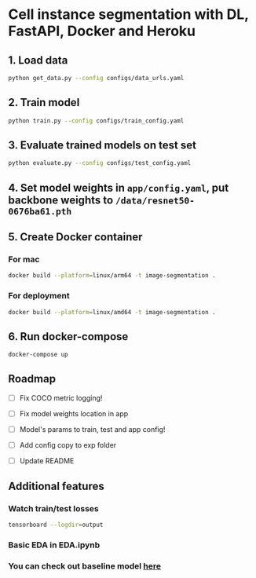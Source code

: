 # Cell instance segmentation with DL, FastAPI, Docker and Heroku

## 1. Load data

```bash
python get_data.py --config configs/data_urls.yaml
```

## 2. Train model

```bash
python train.py --config configs/train_config.yaml
```

## 3. Evaluate trained models on test set

```bash
python evaluate.py --config configs/test_config.yaml
```

## 4. Set model weights in `app/config.yaml`, put backbone weights to `/data/resnet50-0676ba61.pth`

## 5. Create Docker container

### For mac

```bash
docker build --platform=linux/arm64 -t image-segmentation .
```

### For deployment

```bash
docker build --platform=linux/amd64 -t image-segmentation .
```

## 6. Run docker-compose

```bash
docker-compose up
```

<!-- ROADMAP -->
## Roadmap

* [ ] Fix COCO metric logging!

* [ ] Fix model weights location in app

* [ ] Model's params to train, test and app config!

* [ ] Add config copy to exp folder

* [ ] Update README

## Additional features

### Watch train/test losses

```bash
tensorboard --logdir=output
```

### Basic EDA in EDA.ipynb

### You can check out baseline model [here](https://instance-segmentation.herokuapp.com/docs)
